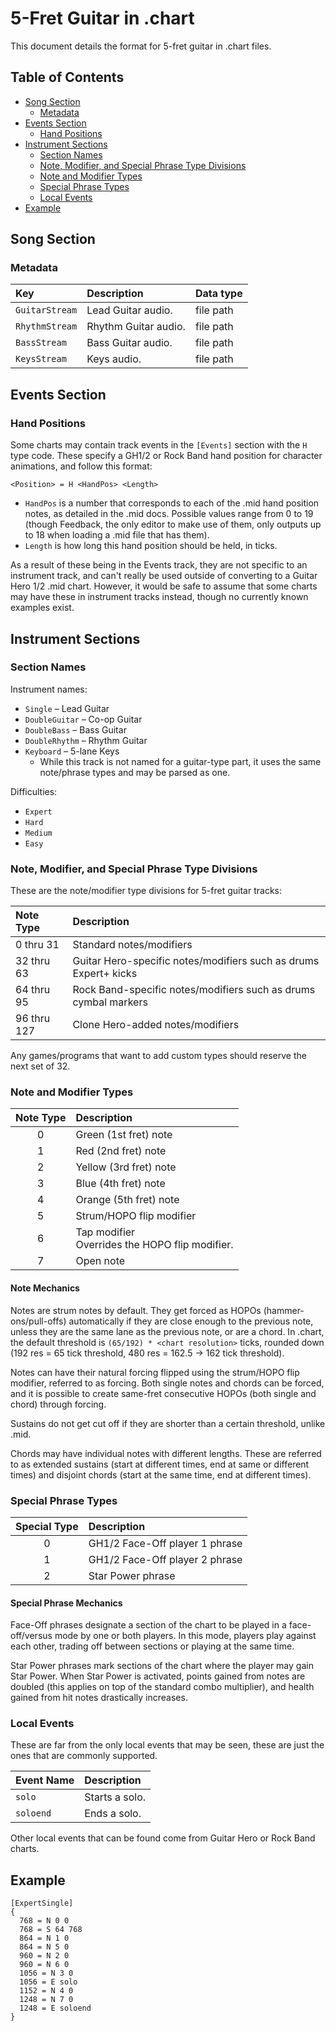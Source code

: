 # 5-Fret Guitar in .chart

This document details the format for 5-fret guitar in .chart files.

## Table of Contents

- [Song Section](#song-section)
  - [Metadata](#metadata)
- [Events Section](#events-section)
  - [Hand Positions](#hand-positions)
- [Instrument Sections](#instrument-sections)
  - [Section Names](#section-names)
  - [Note, Modifier, and Special Phrase Type Divisions](#note-modifier-and-special-phrase-type-divisions)
  - [Note and Modifier Types](#note-and-modifier-types)
  - [Special Phrase Types](#special-phrase-types)
  - [Local Events](#local-events)
- [Example](#example)

## Song Section

### Metadata

| Key            | Description          | Data type |
| :---           | :----------          | :-------- |
| `GuitarStream` | Lead Guitar audio.   | file path |
| `RhythmStream` | Rhythm Guitar audio. | file path |
| `BassStream`   | Bass Guitar audio.   | file path |
| `KeysStream`   | Keys audio.          | file path |

## Events Section

### Hand Positions

Some charts may contain track events in the `[Events]` section with the `H` type code. These specify a GH1/2 or Rock Band hand position for character animations, and follow this format:

`<Position> = H <HandPos> <Length>`

- `HandPos` is a number that corresponds to each of the .mid hand position notes, as detailed in the .mid docs. Possible values range from 0 to 19 (though Feedback, the only editor to make use of them, only outputs up to 18 when loading a .mid file that has them).
- `Length` is how long this hand position should be held, in ticks.

As a result of these being in the Events track, they are not specific to an instrument track, and can't really be used outside of converting to a Guitar Hero 1/2 .mid chart. However, it would be safe to assume that some charts may have these in instrument tracks instead, though no currently known examples exist.

## Instrument Sections

### Section Names

Instrument names:

- `Single` – Lead Guitar
- `DoubleGuitar` – Co-op Guitar
- `DoubleBass` – Bass Guitar
- `DoubleRhythm` – Rhythm Guitar
- `Keyboard` – 5-lane Keys
  - While this track is not named for a guitar-type part, it uses the same note/phrase types and may be parsed as one.

Difficulties:

- `Expert`
- `Hard`
- `Medium`
- `Easy`

### Note, Modifier, and Special Phrase Type Divisions

These are the note/modifier type divisions for 5-fret guitar tracks:

| Note Type   | Description                                                      |
| :--------   | :----------                                                      |
| 0 thru 31   | Standard notes/modifiers                                         |
| 32 thru 63  | Guitar Hero-specific notes/modifiers such as drums Expert+ kicks |
| 64 thru 95  | Rock Band-specific notes/modifiers such as drums cymbal markers  |
| 96 thru 127 | Clone Hero-added notes/modifiers                                 |

Any games/programs that want to add custom types should reserve the next set of 32.

### Note and Modifier Types

| Note Type | Description                                       |
| :-------: | :----------                                       |
| 0         | Green (1st fret) note                             |
| 1         | Red (2nd fret) note                               |
| 2         | Yellow (3rd fret) note                            |
| 3         | Blue (4th fret) note                              |
| 4         | Orange (5th fret) note                            |
| 5         | Strum/HOPO flip modifier                          |
| 6         | Tap modifier<br>Overrides the HOPO flip modifier. |
| 7         | Open note                                         |

#### Note Mechanics

Notes are strum notes by default. They get forced as HOPOs (hammer-ons/pull-offs) automatically if they are close enough to the previous note, unless they are the same lane as the previous note, or are a chord. In .chart, the default threshold is `(65/192) * <chart resolution>` ticks, rounded down (192 res = 65 tick threshold, 480 res = 162.5 -> 162 tick threshold).

Notes can have their natural forcing flipped using the strum/HOPO flip modifier, referred to as forcing. Both single notes and chords can be forced, and it is possible to create same-fret consecutive HOPOs (both single and chord) through forcing.

Sustains do not get cut off if they are shorter than a certain threshold, unlike .mid.

Chords may have individual notes with different lengths. These are referred to as extended sustains (start at different times, end at same or different times) and disjoint chords (start at the same time, end at different times).

### Special Phrase Types

| Special Type | Description                    |
| :----------: | :----------                    |
| 0            | GH1/2 Face-Off player 1 phrase |
| 1            | GH1/2 Face-Off player 2 phrase |
| 2            | Star Power phrase              |

#### Special Phrase Mechanics

Face-Off phrases designate a section of the chart to be played in a face-off/versus mode by one or both players. In this mode, players play against each other, trading off between sections or playing at the same time.

Star Power phrases mark sections of the chart where the player may gain Star Power. When Star Power is activated, points gained from notes are doubled (this applies on top of the standard combo multiplier), and health gained from hit notes drastically increases.

### Local Events

These are far from the only local events that may be seen, these are just the ones that are commonly supported.

| Event Name | Description    |
| :--------- | :----------    |
| `solo`     | Starts a solo. |
| `soloend`  | Ends a solo.   |

Other local events that can be found come from Guitar Hero or Rock Band charts.

## Example

```
[ExpertSingle]
{
  768 = N 0 0
  768 = S 64 768
  864 = N 1 0
  864 = N 5 0
  960 = N 2 0
  960 = N 6 0
  1056 = N 3 0
  1056 = E solo
  1152 = N 4 0
  1248 = N 7 0
  1248 = E soloend
}
```
